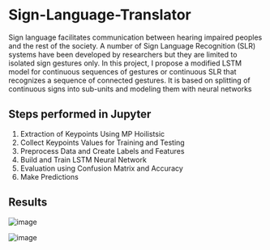 # Sign-Language-Translator
Sign language facilitates communication between hearing impaired peoples and the rest of the society. A number of Sign Language Recognition (SLR) systems have been developed by researchers but they are limited to isolated sign gestures only. In this project, I propose a modified LSTM model for continuous sequences of gestures or continuous SLR that recognizes a sequence of connected gestures. It is based on splitting of continuous signs into sub-units and modeling them with neural networks

##	Steps performed in Jupyter
1.	Extraction of Keypoints Using MP Hoilistsic
2.	Collect Keypoints Values for Training and Testing
3.	Preprocess Data and Create Labels and Features
4.	Build and Train LSTM Neural Network
5.	Evaluation using Confusion Matrix and Accuracy
6.	Make Predictions

## Results 
![image](https://user-images.githubusercontent.com/71623089/211183835-27b2f3b6-4218-42ae-a506-b9b79efd4960.png)

![image](https://user-images.githubusercontent.com/71623089/211183848-434fa431-8549-4ee9-b90f-cb2c4f382737.png)

